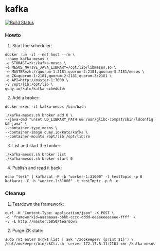 # kafka

[![Build Status](https://travis-ci.org/katosys/kafka.svg?branch=master)](https://travis-ci.org/katosys/kafka)

### Howto

1. Start the scheduler:

```
docker run -it --net host --rm \
--name kafka-mesos \
-e STORAGE=zk:/kafka-mesos \
-e MESOS_NATIVE_JAVA_LIBRARY=/opt/lib/libmesos.so \
-e MASTER=zk://quorum-1:2181,quorum-2:2181,quorum-3:2181/mesos \
-e ZK=quorum-1:2181,quorum-2:2181,quorum-3:2181 \
-e API=http://master-1:7000 \
-v /opt/lib:/opt/lib \
quay.io/kato/kafka scheduler
```

2. Add a broker:

```
docker exec -it kafka-mesos /bin/bash
```

```
./kafka-mesos.sh broker add 0 \
--java-cmd "unset LD_LIBRARY_PATH && /usr/glibc-compat/sbin/ldconfig && java" \
--container-type mesos \
--container-image quay.io/kato/kafka \
--container-mounts /opt/lib:/opt/lib:ro
```

3. List and start the broker:

```
./kafka-mesos.sh broker list
./kafka-mesos.sh broker start 0
```

4. Publish and read it back:

```
echo "test" | kafkacat -P -b "worker-1:31000" -t testTopic -p 0
kafkacat -C -b "worker-1:31000" -t testTopic -p 0 -e
```

### Cleanup

1. Teardown the framework:

```
curl -H "Content-Type: application/json" -X POST \
-d 'frameworkId=aaaaaaaa-bbbb-cccc-dddd-eeeeeeeeeeee-ffff' \
-v -L http://master:5050/teardown
```

2. Purge ZK state:

```
sudo rkt enter $(rkt list | awk '/zookeeper/ {print $1}') \
/opt/zookeeper/bin/zkCli.sh -server 172.17.8.11:2181 rmr /kafka-mesos
```
